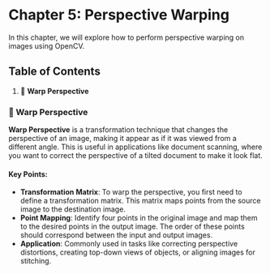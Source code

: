 # Chapter 5: Perspective Warping

In this chapter, we will explore how to perform perspective warping on images using OpenCV.

## Table of Contents

1. 🔄 **Warp Perspective**

### 🔄 Warp Perspective

**Warp Perspective** is a transformation technique that changes the perspective of an image, making it appear as if it was viewed from a different angle. This is useful in applications like document scanning, where you want to correct the perspective of a tilted document to make it look flat.

#### Key Points:
- **Transformation Matrix**: To warp the perspective, you first need to define a transformation matrix. This matrix maps points from the source image to the destination image.
- **Point Mapping**: Identify four points in the original image and map them to the desired points in the output image. The order of these points should correspond between the input and output images.
- **Application**: Commonly used in tasks like correcting perspective distortions, creating top-down views of objects, or aligning images for stitching.
